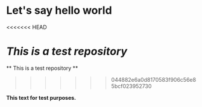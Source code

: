 # Let's say hello world
<<<<<<< HEAD


*This is a test repository*
=======
** This is a test repository **
>>>>>>> 044882e6a0d8170583f906c56e85bcf023952730

**This text for test purposes.**
